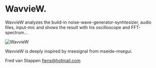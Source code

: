 # WavvieW.

WavvieW analyzes the build-in noise-wave-generator-synhtesizer, audio files, input-mic and shows the result with his oscilloscope and FFT-spectrum...

![WavvieW](https://user-images.githubusercontent.com/3421249/107672808-9fb07280-6c95-11eb-8ec6-6abe462388c8.png)

WavvieW is deeply inspired by msesignal from mseide-msegui.

Fred van Stappen 
fiens@hotmail.com

